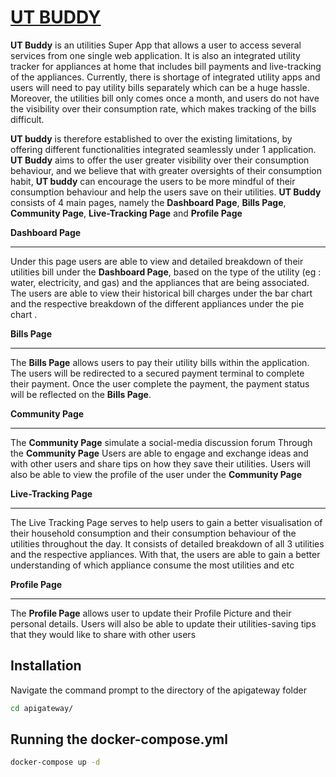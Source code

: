 # [UT BUDDY](https://main.d3gzi5eplp517x.amplifyapp.com/#/)



**UT Buddy** is an utilities Super App that allows a user to access several services from one single web application. It is also an integrated utility tracker for appliances at home that includes bill payments and live-tracking of the appliances. Currently, there is shortage of integrated utility apps and users will need to pay utility bills separately which can be a huge hassle. Moreover, the utilities bill only comes once a month, and users do not have the visibility over their consumption rate, which makes tracking of the bills difficult. 



**UT buddy** is therefore established to over the existing limitations, by offering different functionalities integrated seamlessly under 1 application. **UT Buddy** aims to offer the user greater visibility over their consumption behaviour, and  we believe that with greater oversights of their consumption habit, **UT buddy** can encourage the users to be more mindful of their consumption behaviour and help the users save on their utilities. **UT Buddy** consists of 4 main pages, namely the **Dashboard Page**, **Bills Page**, **Community Page**, **Live-Tracking Page** and **Profile Page**



**Dashboard Page**

****

Under this page users are able to view and detailed breakdown of their utilities bill under the **Dashboard Page**, based on the type of the utility (eg : water, electricity, and gas) and the appliances that are being associated. The users are able to view their historical bill charges under the bar chart and the respective breakdown of the different appliances under the pie chart . 



**Bills Page**

****

The **Bills Page** allows users to pay their utility bills within the application. The users will be redirected to a secured payment terminal to complete their payment. Once the user complete the payment, the payment status will be reflected on the **Bills Page**. 



**Community Page**

****

The **Community Page** simulate a social-media discussion forum Through the **Community Page** Users are able to engage and  exchange ideas and with other users and share tips on how they save their utilities. Users will also be able to view the profile of the user under the **Community Page** 



**Live-Tracking Page**

****

The Live Tracking Page serves to help users to gain a better visualisation of their household consumption and their consumption behaviour of the utilities throughout the day. It consists of detailed breakdown of all 3 utilities and the respective appliances. With that, the users are able to gain a better understanding of which appliance consume the most utilities and etc 



**Profile Page**

****

The **Profile Page** allows user to update their Profile Picture and their personal details. Users will also be able to update their utilities-saving tips that they would like to share with other users



## Installation

Navigate the command prompt to the directory of the apigateway folder

```bash
cd apigateway/ 
```

## Running the docker-compose.yml 

```bash
docker-compose up -d
```

